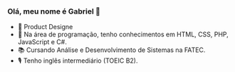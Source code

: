 ### Olá, meu nome é Gabriel 👋

- 🔭 Product Designe
- 🌱 Na área de programação, tenho conhecimentos em HTML, CSS, PHP, JavaScript e C#.
- 📚 Cursando Análise e Desenvolvimento de Sistemas na FATEC.
- 🎙  Tenho inglês intermediário (TOEIC B2).
